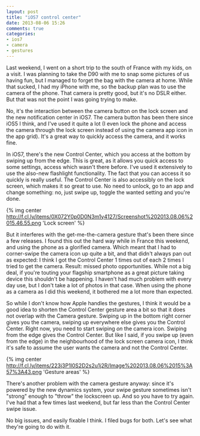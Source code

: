 ```yaml
---
layout: post
title: "iOS7 control center"
date: 2013-08-06 15:26
comments: true
categories: 
- ios7
- camera
- gestures
---
```


Last weekend, I went on a short trip to the south of France with my kids, on a visit. I was planning to take the D90 with me to snap some pictures of us having fun, but I managed to forget the bag with the camera at home. While that sucked, I had my iPhone with me, so the backup plan was to use the camera of the phone. That camera is pretty good, but it's no DSLR either. But that was not the point I was going trying to make.

No, it's the interaction between the camera button on the lock screen and the new notification center in iOS7. The camera button has been there since iOS5 I think, and I've used it quite a lot (I even lock the phone and access the camera through the lock screen instead of using the camera app icon in the app grid). It's a great way to quickly access the camera, and it works fine.

In iOS7, there's the new Control Center, which you access at the bottom by swiping up from the edge. This is great, as it allows you quick access to some settings, access which wasn't there before. I've used it extensively to use the also-new flashlight functionality. The fact that you can access it so quickly is really useful. The Control Center is also accessibly on the lock screen, which makes it so great to use. No need to unlock, go to an app and change something: no, just swipe up, toggle the wanted setting and you're done.

{% img center http://f.cl.ly/items/0X072Y0p0D0N3m1y4127/Screenshot%202013.08.06%2015.46.55.png 'Lock screen' %}

But it interferes with the get-me-the-camera gesture that's been there since a few releases. I found this out the hard way while in France this weekend, and using the phone as a glorified camera. Which meant that I had to corner-swipe the camera icon up quite a bit, and that didn't always pan out as expected: I think I got the Control Center 1 times out of each 2 times I tried to get the camera. Result: missed photo opportunities. While not a big deal, if you're touting your flagship smartphone as a great picture taking device this shouldn't be happening. I haven't had much problem with every day use, but I don't take a lot of photos in that case. When using the phone as a camera as I did this weekend, it bothered me a lot more than expected.

So while I don't know how Apple handles the gestures, I think it would be a good idea to shorten the Control Center gesture area a bit so that it does not overlap with the Camera gesture. Swiping up in the bottom right corner gives you the camera, swiping up everywhere else gives you the Control Center. Right now, you need to start swiping *on* the camera icon. Swiping from the edge gives the Control Center. But like I said, if you swipe up (even from the edge) in the neighbourhood of the lock screen camera icon, I think it's safe to assume the user wants the camera and not the Control Center.

{% img center http://f.cl.ly/items/223j3P1l0S2D2s2u1j2R/Image%202013.08.06%2015%3A57%3A43.png 'Gesture areas' %}

There's another problem with the camera gesture anyway: since it's powered by the new dynamics system, your swipe gesture sometimes isn't "strong" enough to "throw" the lockscreen up. And so you have to try again. I've had that a few times last weekend, but far less than the Control Center swipe issue. 

No big issues, and easily fixable I think. I filed bugs for both. Let's see what they're going to do with it. 

